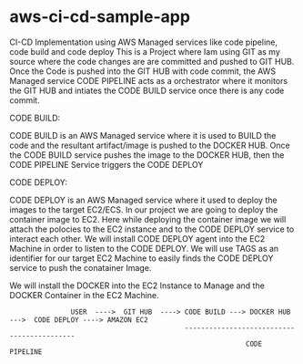 # aws-ci-cd-sample-app
CI-CD Implementation using AWS Managed services like code pipeline, code build and code deploy
This is a Project where Iam using GIT as my source where the code changes are are committed and pushed to GIT HUB.
Once the Code is pushed into the GIT HUB with code commit, the AWS Managed service CODE PIPELINE acts as a orchestrator
where it monitors the GIT HUB and intiates the CODE BUILD service once there is any code commit.

CODE BUILD:

CODE BUILD is an AWS Managed service where it is used to BUILD the code and the resultant artifact/image  is pushed to the DOCKER HUB.
Once the CODE BUILD service pushes the image to the DOCKER HUB, then the CODE PIPELINE Service triggers the CODE DEPLOY

CODE DEPLOY:

CODE DEPLOY is an AWS Managed service where it used to deploy the images to the target EC2/ECS.
In our project we are going to deploy the container image to EC2.
Here while deploying the container image we will attach the polocies to the EC2 instance and to the CODE DEPLOY service to interact each other.
We will install CODE DEPLOY agent into the EC2 Machine in order to listen to the CODE DEPLOY.
We will use TAGS as an identifier for our target EC2 Machine to easily finds the CODE DEPLOY service to push the conatainer Image.

We will install the DOCKER into the EC2 Instance to Manage and the DOCKER Container in the EC2 Machine.



                   USER  ---->  GIT HUB  ----> CODE BUILD ---> DOCKER HUB --->  CODE DEPLOY ----> AMAZON EC2
                                               -------------------------------------------
                                                              CODE PIPELINE 



